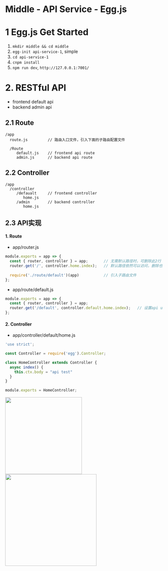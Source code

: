

# Middle - API Service - Egg.js


# 1 Egg.js Get Started

1. `mkdir middle && cd middle`
2. `egg-init api-service-1`, simple
3. `cd api-service-1`
4. `cnpm install`
5. `npm run dev`, `http://127.0.0.1:7001/`

# 2. RESTful API

- frontend default api
- backend admin api

## 2.1 Route
```
/app
  route.js         // 路由入口文件，引入下面的子路由配置文件

  /Route
     default.js    // frontend api route
     admin.js      // backend api route
```
## 2.2 Controller
```
/app
  /controller
     /defaualt     // frontend controller
        home.js
     /admin        // backend controller
        home.js
```

## 2.3 API实现
#### 1. Route
- app/router.js
```javascript
module.exports = app => {
  const { router, controller } = app;       // 无需默认路径时，可删除此2行
  router.get('/', controller.home.index);   // 默认路径依然可以访问，删除也可以
  
  require('./route/default')(app)           // 引入子路由文件 
};
```
- app/route/default.js
```javascript
module.exports = app => {
  const { router, controller } = app;
  router.get('/default', controller.default.home.index);   // 设置api url为hostname:7001/default
};
```
#### 2. Controller
- app/controller/default/home.js
```javascript
'use strict';

const Controller = require('egg').Controller;

class HomeController extends Controller {
  async index() {
    this.ctx.body = "api test"
  }
}

module.exports = HomeController;
```

<img width="245"  src="https://user-images.githubusercontent.com/26485327/79297640-4fe80a00-7f11-11ea-9c79-8c96a8aa3081.png">
<img width="292"  src="https://user-images.githubusercontent.com/26485327/79297644-52e2fa80-7f11-11ea-8dc9-4618c65bc78b.png">



























